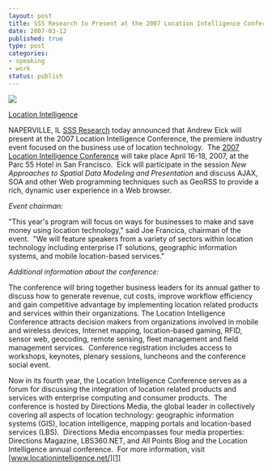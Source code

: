 ```yaml
--- 
layout: post
title: SSS Research to Present at the 2007 Location Intelligence Conference
date: 2007-03-12
published: true
type: post
categories: 
- speaking
- work
status: publish
---
```

![](http://media.eick.us/2011/05/419374316_f052fd8ecc_o.png)

[Location Intelligence][1]

NAPERVILLE, IL [SSS Research](http://www.sss-research.com/) today announced that Andrew Eick will present at the 2007 Location Intelligence Conference, the premiere industry event focused on the business use of location technology.  The [2007 Location Intelligence Conference][1] will take place April 16-18, 2007, at the Parc 55 Hotel in San Francisco.  Eick will participate in the session *New Approaches to Spatial Data Modeling and Presentation* and discuss AJAX, SOA and other Web programming techniques such as GeoRSS to provide a rich, dynamic user experience in a Web browser.

*Event chairman:*

"This year's program will focus on ways for businesses to make and save money using location technology," said Joe Francica, chairman of the event.  "We will feature speakers from a variety of sectors within location technology including enterprise IT solutions, geographic information systems, and mobile location-based services."

*Additional information about the conference:*

The conference will bring together business leaders for its annual gather to discuss how to generate revenue, cut costs, improve workflow efficiency and gain competitive advantage by implementing location related products and services within their organizations. The Location Intelligence Conference attracts decision makers from organizations involved in mobile and wireless devices, Internet mapping, location-based gaming, RFID, sensor web, geocoding, remote sensing, fleet management and field management services.  Conference registration includes access to workshops, keynotes, plenary sessions, luncheons and the conference social event.


Now in its fourth year, the Location Intelligence Conference serves as a forum for discussing the integration of location related products and services with enterprise computing and consumer products.  The conference is hosted by Directions Media, the global leader in collectively covering all aspects of location technology: geographic information systems (GIS), location intelligence, mapping portals and location-based services (LBS).  Directions Media encompasses four media properties: Directions Magazine, LBS360.NET, and All Points Blog and the Location Intelligence annual conference.  For more information, visit [www.locationintelligence.net/][1]


[1]: http://www.locationintelligence.net/
 


